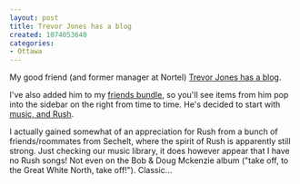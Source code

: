 ```yaml
--- 
layout: post
title: Trevor Jones has a blog
created: 1074053640
categories: 
- Ottawa
---
```

My good friend (and former manager at Nortel) <a href="http://www.360wiz.com/blog/">Trevor Jones has a blog</a>.

I've also added him to my <a href="http://www.bmannconsulting.com/import/bundle/29">friends bundle</a>, so you'll see items from him pop into the sidebar on the right from time to time. He's decided to start with <a href="http://www.360wiz.com/blog/item/3">music, and Rush</a>.

I actually gained somewhat of an appreciation for Rush from a bunch of friends/roommates from Sechelt, where the spirit of Rush is apparently still strong. Just checking our music library, it does however appear that I have no Rush songs! Not even on the Bob & Doug Mckenzie album ("take off, to the Great White North, take off!"). Classic...
